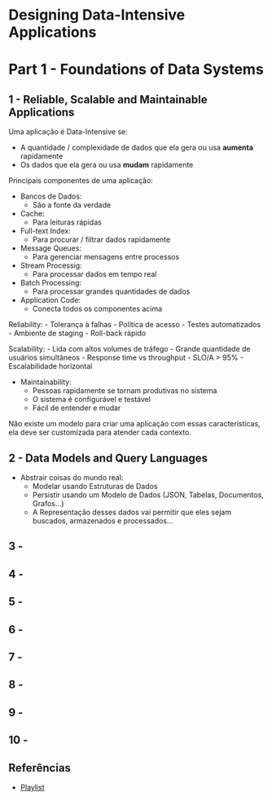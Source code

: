 # Designing Data-Intensive Applications

# Part 1 - Foundations of Data Systems

## 1 - Reliable, Scalable and Maintainable Applications

Uma aplicação é Data-Intensive se:
- A quantidade / complexidade de dados que ela gera ou usa **aumenta** rapidamente
- Os dados que ela gera ou usa **mudam** rapidamente

Principais componentes de uma aplicação:
- Bancos de Dados:
	- São a fonte da verdade
- Cache:
	- Para leituras rápidas
- Full-text Index:
	- Para procurar / filtrar dados rapidamente
- Message Queues:
	- Para gerenciar mensagens entre processos
- Stream Processig:
	- Para processar dados em tempo real
- Batch Processing:
	- Para processar grandes quantidades de dados
- Application Code:
	- Conecta todos os componentes acima

Reliability:
	- Tolerança à falhas
	- Política de acesso
	- Testes automatizados
	- Ambiente de staging
	- Roll-back rápido

Scalability:
	- Lida com altos volumes de tráfego
	- Grande quantidade de usuários simultâneos
	- Response time vs throughput
	- SLO/A > 95%
	- Escalabilidade horizontal

- Maintainability:
	- Pessoas rapidamente se tornam produtivas no sistema
	- O sistema é configurável e testável
	- Fácil de entender e mudar

Não existe um modelo para criar uma aplicação com essas características, ela deve ser customizada para atender cada contexto.

## 2 - Data Models and Query Languages

- Abstrair coisas do mundo real:
	- Modelar usando Estruturas de Dados
	- Persistir usando um Modelo de Dados (JSON, Tabelas, Documentos, Grafos...)
	- A Representação desses dados vai permitir que eles sejam buscados, armazenados e processados...


## 3 - 


## 4 - 


## 5 - 


## 6 - 


## 7 - 


## 8 - 


## 9 - 


## 10 - 




## Referências
- [Playlist](https://www.youtube.com/watch?v=PdtlXdse7pw&list=PL4KdJM8LzAMecwInbBK5GJ3Anz-ts75RQ)
